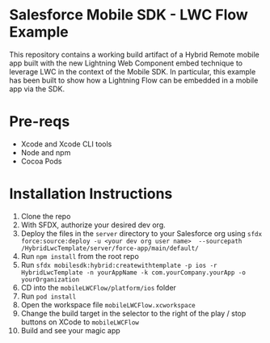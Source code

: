 
# Salesforce Mobile SDK - LWC Flow Example

This repository contains a working build artifact of a Hybrid Remote mobile app built with the new Lightning Web Component embed technique to leverage LWC in the context of the Mobile SDK. In particular, this example has been built to show how a Lightning Flow can be embedded in a mobile app via the SDK.

# Pre-reqs

* Xcode and Xcode CLI tools
* Node and npm
* Cocoa Pods

# Installation Instructions

1. Clone the repo
2. With SFDX, authorize your desired dev org.
3. Deploy the files in the `server` directory to your Salesforce org using `sfdx force:source:deploy -u <your dev org user name>  --sourcepath /HybridLwcTemplate/server/force-app/main/default/`
4. Run `npm install` from the root repo
5. Run `sfdx mobilesdk:hybrid:createwithtemplate -p ios -r HybridLwcTemplate -n yourAppName -k com.yourCompany.yourApp -o yourOrganization`
6. CD into the `mobileLWCFlow/platform/ios` folder
7. Run `pod install` 
8. Open the workspace file `mobileLWCFlow.xcworkspace`
9. Change the build target in the selector to the right of the play / stop buttons on XCode to `mobileLWCFlow`
10. Build and see your magic app